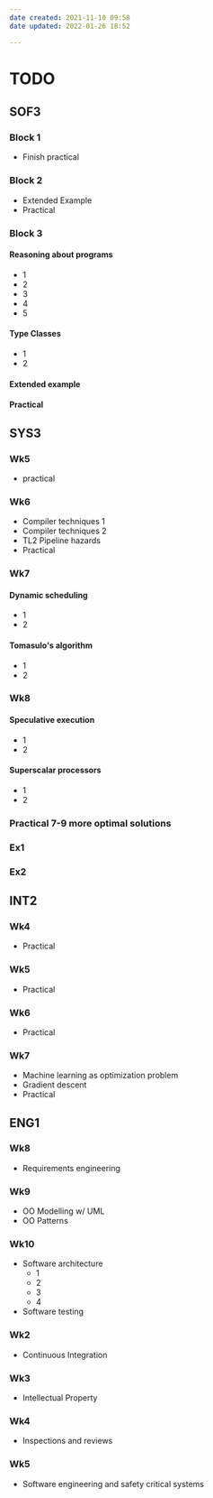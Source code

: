 ```yaml
---
date created: 2021-11-10 09:58
date updated: 2022-01-26 18:52

---
```


# TODO

## SOF3

### Block 1
- Finish practical

### Block 2
- Extended Example
- Practical

### Block 3

#### Reasoning about programs
- 1
- 2
- 3
- 4
- 5

#### Type Classes
- 1
- 2

#### Extended example

#### Practical

## SYS3
### Wk5
- practical

### Wk6
- Compiler techniques 1
- Compiler techniques 2
- TL2 Pipeline hazards
- Practical

### Wk7
#### Dynamic scheduling
- 1
- 2


#### Tomasulo's algorithm
- 1
- 2

### Wk8
#### Speculative execution
- 1
- 2

#### Superscalar processors
- 1
- 2

### Practical 7-9 more optimal solutions

### Ex1

### Ex2

## INT2
### Wk4
- Practical

### Wk5
- Practical

### Wk6
- Practical

### Wk7
- Machine learning as optimization problem
- Gradient descent
- Practical

## ENG1
### Wk8
- Requirements engineering

### Wk9
- OO Modelling w/ UML
- OO Patterns

### Wk10
- Software architecture
	- 1
	- 2
	- 3
	- 4
- Software testing

### Wk2
- Continuous Integration

### Wk3
- Intellectual Property

### Wk4
- Inspections and reviews

### Wk5
- Software engineering and safety critical systems